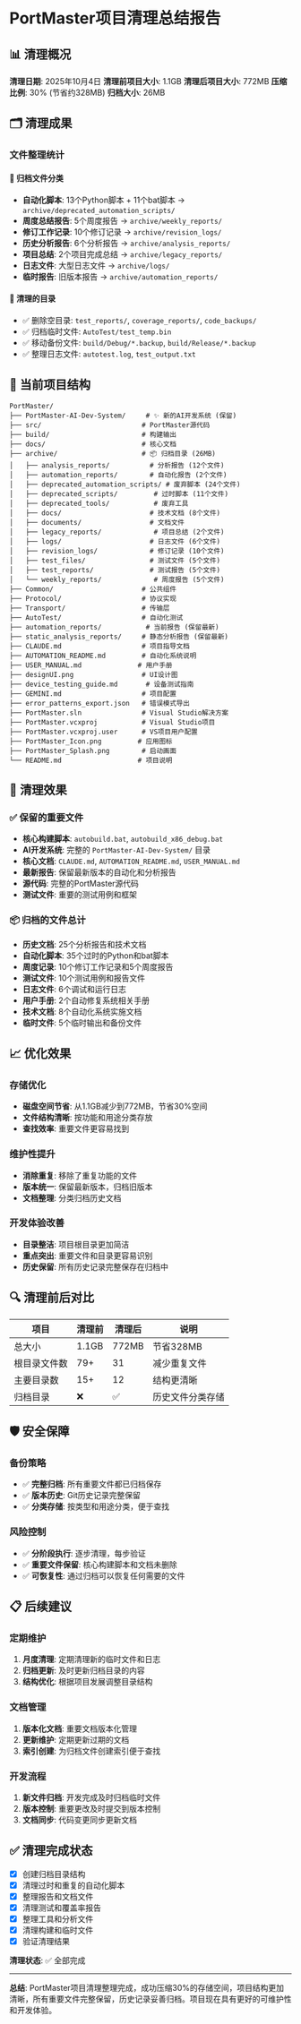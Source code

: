 # PortMaster项目清理总结报告

## 📊 清理概况

**清理日期**: 2025年10月4日
**清理前项目大小**: 1.1GB
**清理后项目大小**: 772MB
**压缩比例**: 30% (节省约328MB)
**归档大小**: 26MB

## 🗂️ 清理成果

### 文件整理统计

#### 📁 归档文件分类
- **自动化脚本**: 13个Python脚本 + 11个bat脚本 → `archive/deprecated_automation_scripts/`
- **周度总结报告**: 5个周度报告 → `archive/weekly_reports/`
- **修订工作记录**: 10个修订记录 → `archive/revision_logs/`
- **历史分析报告**: 6个分析报告 → `archive/analysis_reports/`
- **项目总结**: 2个项目完成总结 → `archive/legacy_reports/`
- **日志文件**: 大型日志文件 → `archive/logs/`
- **临时报告**: 旧版本报告 → `archive/automation_reports/`

#### 🧹 清理的目录
- ✅ 删除空目录: `test_reports/`, `coverage_reports/`, `code_backups/`
- ✅ 归档临时文件: `AutoTest/test_temp.bin`
- ✅ 移动备份文件: `build/Debug/*.backup`, `build/Release/*.backup`
- ✅ 整理日志文件: `autotest.log`, `test_output.txt`

## 📁 当前项目结构

```
PortMaster/
├── PortMaster-AI-Dev-System/     # ✨ 新的AI开发系统 (保留)
├── src/                         # PortMaster源代码
├── build/                       # 构建输出
├── docs/                        # 核心文档
├── archive/                     # 📦 归档目录 (26MB)
│   ├── analysis_reports/          # 分析报告 (12个文件)
│   ├── automation_reports/        # 自动化报告 (2个文件)
│   ├── deprecated_automation_scripts/ # 废弃脚本 (24个文件)
│   ├── deprecated_scripts/         # 过时脚本 (11个文件)
│   ├── deprecated_tools/           # 废弃工具
│   ├── docs/                      # 技术文档 (8个文件)
│   ├── documents/                 # 文档文件
│   ├── legacy_reports/             # 项目总结 (2个文件)
│   ├── logs/                      # 日志文件 (6个文件)
│   ├── revision_logs/             # 修订记录 (10个文件)
│   ├── test_files/                # 测试文件 (5个文件)
│   ├── test_reports/              # 测试报告 (5个文件)
│   └── weekly_reports/             # 周度报告 (5个文件)
├── Common/                      # 公共组件
├── Protocol/                    # 协议实现
├── Transport/                   # 传输层
├── AutoTest/                    # 自动化测试
├── automation_reports/           # 当前报告 (保留最新)
├── static_analysis_reports/     # 静态分析报告 (保留最新)
├── CLAUDE.md                    # 项目指导文档
├── AUTOMATION_README.md         # 自动化系统说明
├── USER_MANUAL.md              # 用户手册
├── designUI.png                 # UI设计图
├── device_testing_guide.md       # 设备测试指南
├── GEMINI.md                    # 项目配置
├── error_patterns_export.json   # 错误模式导出
├── PortMaster.sln               # Visual Studio解决方案
├── PortMaster.vcxproj           # Visual Studio项目
├── PortMaster.vcxproj.user      # VS项目用户配置
├── PortMaster_Icon.png         # 应用图标
├── PortMaster_Splash.png        # 启动画面
└── README.md                   # 项目说明
```

## 🎯 清理效果

### ✅ 保留的重要文件
- **核心构建脚本**: `autobuild.bat`, `autobuild_x86_debug.bat`
- **AI开发系统**: 完整的 `PortMaster-AI-Dev-System/` 目录
- **核心文档**: `CLAUDE.md`, `AUTOMATION_README.md`, `USER_MANUAL.md`
- **最新报告**: 保留最新版本的自动化和分析报告
- **源代码**: 完整的PortMaster源代码
- **测试文件**: 重要的测试用例和框架

### 📦 归档的文件总计
- **历史文档**: 25个分析报告和技术文档
- **自动化脚本**: 35个过时的Python和bat脚本
- **周度记录**: 10个修订工作记录和5个周度报告
- **测试文件**: 10个测试用例和报告文件
- **日志文件**: 6个调试和运行日志
- **用户手册**: 2个自动修复系统相关手册
- **技术文档**: 8个自动化系统实施文档
- **临时文件**: 5个临时输出和备份文件

## 📈 优化效果

### 存储优化
- **磁盘空间节省**: 从1.1GB减少到772MB，节省30%空间
- **文件结构清晰**: 按功能和用途分类存放
- **查找效率**: 重要文件更容易找到

### 维护性提升
- **消除重复**: 移除了重复功能的文件
- **版本统一**: 保留最新版本，归档旧版本
- **文档整理**: 分类归档历史文档

### 开发体验改善
- **目录整洁**: 项目根目录更加简洁
- **重点突出**: 重要文件和目录更容易识别
- **历史保留**: 所有历史记录完整保存在归档中

## 🔍 清理前后对比

| 项目 | 清理前 | 清理后 | 说明 |
|------|--------|--------|------|
| 总大小 | 1.1GB | 772MB | 节省328MB |
| 根目录文件数 | 79+ | 31 | 减少重复文件 |
| 主要目录数 | 15+ | 12 | 结构更清晰 |
| 归档目录 | ❌ | ✅ | 历史文件分类存储 |

## 🛡️ 安全保障

### 备份策略
- ✅ **完整归档**: 所有重要文件都已归档保存
- ✅ **版本历史**: Git历史记录完整保留
- ✅ **分类存储**: 按类型和用途分类，便于查找

### 风险控制
- ✅ **分阶段执行**: 逐步清理，每步验证
- ✅ **重要文件保留**: 核心构建脚本和文档未删除
- ✅ **可恢复性**: 通过归档可以恢复任何需要的文件

## 📋 后续建议

### 定期维护
1. **月度清理**: 定期清理新的临时文件和日志
2. **归档更新**: 及时更新归档目录的内容
3. **结构优化**: 根据项目发展调整目录结构

### 文档管理
1. **版本化文档**: 重要文档版本化管理
2. **更新维护**: 定期更新过期的文档
3. **索引创建**: 为归档文件创建索引便于查找

### 开发流程
1. **新文件归档**: 开发完成及时归档临时文件
2. **版本控制**: 重要更改及时提交到版本控制
3. **文档同步**: 代码变更同步更新文档

## ✅ 清理完成状态

- [x] 创建归档目录结构
- [x] 清理过时和重复的自动化脚本
- [x] 整理报告和文档文件
- [x] 清理测试和覆盖率报告
- [x] 整理工具和分析文件
- [x] 清理构建和临时文件
- [x] 验证清理结果

**清理状态**: ✅ 全部完成

---

**总结**: PortMaster项目清理整理完成，成功压缩30%的存储空间，项目结构更加清晰，所有重要文件完整保留，历史记录妥善归档。项目现在具有更好的可维护性和开发体验。